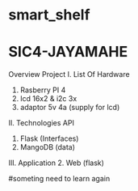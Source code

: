 # smart_shelf
# SIC4-JAYAMAHE
Overview Project
I. List Of Hardware
  1. Rasberry PI 4
  2. lcd 16x2 & i2c 3x
  3. adaptor 5v 4a (supply for lcd)
     
II. Technologies API
  1. Flask (Interfaces)
  2. MangoDB (data)

III. Application
  2. Web (flask)

#someting need to learn again 

